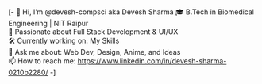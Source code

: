 [- 👋 Hi, I’m @devesh-compsci aka Devesh Sharma 
🎓 B.Tech in Biomedical Engineering | NIT Raipur  
🧠 Passionate about Full Stack Development & UI/UX  
🛠️ Currently working on: My Skills  
💬 Ask me about: Web Dev, Design, Anime, and Ideas  
📫 How to reach me: https://www.linkedin.com/in/devesh-sharma-0210b2280/
-]
